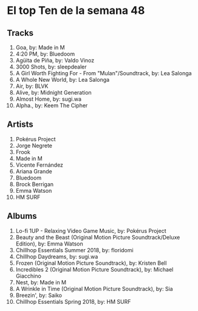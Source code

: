 # El top Ten de la semana 48

## Tracks
1. Goa, by: Made in M
1. 4:20 PM, by: Bluedoom
1. Agüita de Piña, by: Valdo Vinoz
1. 3000 Shots, by: sleepdealer
1. A Girl Worth Fighting For - From "Mulan"/Soundtrack, by: Lea Salonga
1. A Whole New World, by: Lea Salonga
1. Air, by: BLVK
1. Alive, by: Midnight Generation
1. Almost Home, by: sugi.wa
1. Alpha., by: Keem The Cipher

## Artists
1. Pokérus Project
1. Jorge Negrete
1. Frook
1. Made in M
1. Vicente Fernández
1. Ariana Grande
1. Bluedoom
1. Brock Berrigan
1. Emma Watson
1. HM SURF

## Albums
1. Lo-fi 1UP - Relaxing Video Game Music, by: Pokérus Project
1. Beauty and the Beast (Original Motion Picture Soundtrack/Deluxe Edition), by: Emma Watson
1. Chillhop Essentials Summer 2018, by: floridomi
1. Chillhop Daydreams, by: sugi.wa
1. Frozen (Original Motion Picture Soundtrack), by: Kristen Bell
1. Incredibles 2 (Original Motion Picture Soundtrack), by: Michael Giacchino
1. Nest, by: Made in M
1. A Wrinkle in Time (Original Motion Picture Soundtrack), by: Sia
1. Breezin', by: Saiko
1. Chillhop Essentials Spring 2018, by: HM SURF
